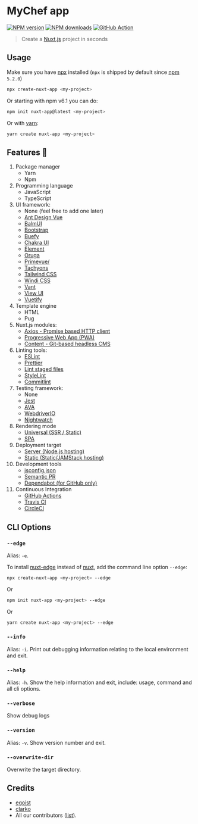# MyChef app

[![NPM version](https://img.shields.io/npm/v/create-nuxt-app.svg?style=flat)](https://npmjs.com/package/create-nuxt-app)
[![NPM downloads](https://img.shields.io/npm/dm/create-nuxt-app.svg?style=flat)](https://npmjs.com/package/create-nuxt-app)
[![GitHub Action](https://github.com/nuxt/create-nuxt-app/workflows/ci/badge.svg?branch=master)](https://github.com/nuxt/create-nuxt-app/actions?query=branch%3Amaster++)

> Create a [Nuxt.js](https://nuxtjs.org) project in seconds

## Usage

Make sure you have [npx](https://www.npmjs.com/package/npx) installed (`npx` is shipped by default since [npm](https://www.npmjs.com/get-npm) `5.2.0`)

```bash
npx create-nuxt-app <my-project>
```

Or starting with npm v6.1 you can do:

```bash
npm init nuxt-app@latest <my-project>
```

Or with [yarn](https://yarnpkg.com/en/):

```bash
yarn create nuxt-app <my-project>
```

## Features :tada:

1. Package manager
   - Yarn
   - Npm
1. Programming language
   - JavaScript
   - TypeScript
1. UI framework:
   - None (feel free to add one later)
   - [Ant Design Vue](https://github.com/vueComponent/ant-design-vue)
   - [BalmUI](https://material.balmjs.com/)
   - [Bootstrap](https://github.com/bootstrap-vue/bootstrap-vue)
   - [Buefy](https://buefy.org)
   - [Chakra UI](https://github.com/chakra-ui/chakra-ui-vue)
   - [Element](https://github.com/ElemeFE/element)
   - [Oruga](https://oruga.io/)
   - [Primevue/](https://www.primefaces.org/primevue/)
   - [Tachyons](https://github.com/tachyons-css/tachyons)
   - [Tailwind CSS](https://github.com/tailwindcss/tailwindcss)
   - [Windi CSS](https://github.com/windicss/windicss)
   - [Vant](https://github.com/youzan/vant)
   - [View UI](https://www.iviewui.com/)
   - [Vuetify](https://github.com/vuetifyjs/vuetify)
1. Template engine
   - HTML
   - Pug
1. Nuxt.js modules:
   - [Axios - Promise based HTTP client](https://github.com/nuxt-community/axios-module)
   - [Progressive Web App (PWA)](https://github.com/nuxt-community/pwa-module)
   - [Content - Git-based headless CMS](https://github.com/nuxt/content)
1. Linting tools:
   - [ESLint](https://github.com/nuxt/eslint-config)
   - [Prettier](https://github.com/prettier/prettier)
   - [Lint staged files](https://github.com/okonet/lint-staged)
   - [StyleLint](https://github.com/stylelint/stylelint)
   - [Commitlint](https://github.com/conventional-changelog/commitlint)
1. Testing framework:
   - None
   - [Jest](https://github.com/facebook/jest)
   - [AVA](https://github.com/avajs/ava)
   - [WebdriverIO](https://webdriver.io)
   - [Nightwatch](https://nightwatchjs.org)
1. Rendering mode
   - [Universal (SSR / Static)](https://nuxtjs.org/docs/features/rendering-modes#server-side-rendered-sites-and-static-sites)
   - [SPA](https://nuxtjs.org/docs/features/rendering-modes#client-side-rendering-only)
1. Deployment target
   - [Server (Node.js hosting)](https://nuxtjs.org/docs/configuration-glossary/configuration-target)
   - [Static (Static/JAMStack hosting)](https://nuxtjs.org/docs/configuration-glossary/configuration-target)
1. Development tools
   - [jsconfig.json](https://code.visualstudio.com/docs/languages/jsconfig)
   - [Semantic PR](https://probot.github.io/apps/semantic-pull-requests/)
   - [Dependabot (for GitHub only)](https://dependabot.com/)
1. Continuous Integration
   - [GitHub Actions](https://github.com/features/actions)
   - [Travis CI](https://travis-ci.com)
   - [CircleCI](https://circleci.com)

## CLI Options

### `--edge`

Alias: `-e`.

To install [nuxt-edge](https://www.npmjs.com/package/nuxt-edge) instead of [nuxt](https://www.npmjs.com/package/nuxt), add the command line option `--edge`:

```bash
npx create-nuxt-app <my-project> --edge
```

Or

```bash
npm init nuxt-app <my-project> --edge
```

Or

```bash
yarn create nuxt-app <my-project> --edge
```

### `--info`

Alias: `-i`. Print out debugging information relating to the local environment and exit.

### `--help`

Alias: `-h`. Show the help information and exit, include: usage, command and all cli options.

### `--verbose`

Show debug logs

### `--version`

Alias: `-v`. Show version number and exit.

### `--overwrite-dir`

Overwrite the target directory.

## Credits

- [egoist](https://github.com/egoist)
- [clarko](https://github.com/clarkdo)
- All our contributors ([list](https://github.com/nuxt/create-nuxt-app/contributors)).
